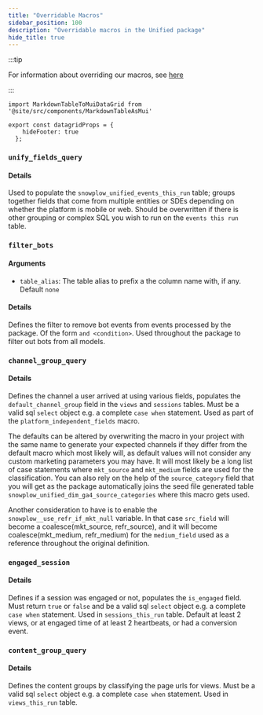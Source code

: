 ```yaml
---
title: "Overridable Macros"
sidebar_position: 100
description: "Overridable macros in the Unified package"
hide_title: true
---
```


:::tip

For information about overriding our macros, see [here](/docs/modeling-your-data/modeling-your-data-with-dbt/package-mechanics/overridable-macros/index.md#overriding-macros)

:::

```mdx-code-block
import MarkdownTableToMuiDataGrid from '@site/src/components/MarkdownTableAsMui'

export const datagridProps = {
    hideFooter: true
  };
```


### [<Icon icon="fa-brands fa-github"/>](https://github.com/snowplow/dbt-snowplow-unified/blob/main/macros/unify_fields_query.sql) `unify_fields_query` 
#### Details
Used to populate the `snowplow_unified_events_this_run` table; groups together fields that come from multiple entities or SDEs depending on whether the platform is mobile or web. Should be overwritten if there is other grouping or complex SQL you wish to run on the `events this run` table.

### [<Icon icon="fa-brands fa-github"/>](https://github.com/snowplow/dbt-snowplow-unified/blob/main/macros/filter_bots.sql) `filter_bots`
#### Arguments
- `table_alias`: The table alias to prefix a the column name with, if any. Default `none`

#### Details
Defines the filter to remove bot events from events processed by the package. Of the form `and <condition>`. Used throughout the package to filter out bots from all models.

### [<Icon icon="fa-brands fa-github"/>](https://github.com/snowplow/dbt-snowplow-unified/blob/main/macros/field_definitions/channel_group_query.sql) `channel_group_query`
#### Details
Defines the channel a user arrived at using various fields, populates the `default_channel_group` field in the `views` and `sessions` tables. Must be a valid sql `select` object e.g. a complete `case when` statement. Used as part of the `platform_independent_fields` macro. 

The defaults can be altered by overwriting the macro in your project with the same name to generate your expected channels if they differ from the default macro which most likely will, as default values will not consider any custom marketing parameters you may have. It will most likely be a long list of case statements where `mkt_source` and `mkt_medium` fields are used for the classification. You can also rely on the help of the `source_category` field that you will get as the package automatically joins the seed file generated table `snowplow_unified_dim_ga4_source_categories` where this macro gets used.

Another consideration to have is to enable the `snowplow__use_refr_if_mkt_null` variable. In that case `src_field` will become a coalesce(mkt_source, refr_source), and it will become coalesce(mkt_medium, refr_medium) for the `medium_field` used as a reference throughout the original definition.


### [<Icon icon="fa-brands fa-github"/>](https://github.com/snowplow/dbt-snowplow-unified/blob/main/macros/field_definitions/engaged_session.sql) `engaged_session`
#### Details
Defines if a session was engaged or not, populates the `is_engaged` field. Must return `true` or `false` and be a valid sql `select` object e.g. a complete `case when` statement. Used in `sessions_this_run` table. Default at least 2 views, or at engaged time of at least 2 heartbeats, or had a conversion event.

### [<Icon icon="fa-brands fa-github"/>](https://github.com/snowplow/dbt-snowplow-unified/blob/main/macros/field_definitions/content_group_query.sql) `content_group_query`
#### Details
Defines the content groups by classifying the page urls for views. Must be a valid sql `select` object e.g. a complete `case when` statement. Used in `views_this_run` table.
